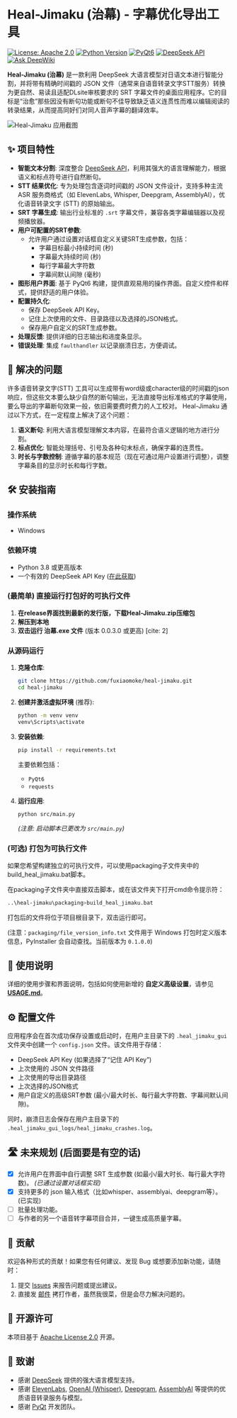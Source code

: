 # Heal-Jimaku (治幕) - 字幕优化导出工具

[![License: Apache 2.0](https://img.shields.io/badge/License-Apache%202.0-yellow.svg)](https://www.apache.org/licenses/LICENSE-2.0)
[![Python Version](https://img.shields.io/badge/python-3.8+-blue.svg)](https://www.python.org/downloads/)
[![PyQt6](https://img.shields.io/badge/GUI-PyQt6-green.svg)](https://riverbankcomputing.com/software/pyqt/)
[![DeepSeek API](https://img.shields.io/badge/AI%20Model-DeepSeek-orange.svg)](https://platform.deepseek.com/)
[![Ask DeepWiki](https://deepwiki.com/badge.svg)](https://deepwiki.com/fuxiaomoke/heal-jimaku)

**Heal-Jimaku (治幕)** 是一款利用 DeepSeek 大语言模型对日语文本进行智能分割，并将带有精确时间戳的 JSON 文件（通常来自语音转录文字STT服务）转换为更自然、易读且适配DLsite审核要求的 SRT 字幕文件的桌面应用程序。它的目标是“治愈”那些因没有断句功能或断句不佳导致缺乏语义连贯性而难以编辑阅读的转录结果，从而提高同好们对同人音声字幕的翻译效率。

![Heal-Jimaku 应用截图](https://github.com/fuxiaomoke/heal-jimaku/blob/main/assets/screenshot.png)

## ✨ 项目特性

* **智能文本分割**: 深度整合 [DeepSeek API](https://platform.deepseek.com/)，利用其强大的语言理解能力，根据语义和标点符号进行自然断句。
* **STT 结果优化**: 专为处理包含逐词时间戳的 JSON 文件设计，支持多种主流 ASR 服务商格式（如 ElevenLabs, Whisper, Deepgram, AssemblyAI），优化语音转录文字 (STT) 的原始输出。
* **SRT 字幕生成**: 输出行业标准的 `.srt` 字幕文件，兼容各类字幕编辑器以及视频播放器。
* **用户可配置的SRT参数**:
  * 允许用户通过设置对话框自定义关键SRT生成参数，包括：
    * 字幕目标最小持续时间 (秒)
    * 字幕最大持续时间 (秒)
    * 每行字幕最大字符数
    * 字幕间默认间隙 (毫秒)
* **图形用户界面**: 基于 PyQt6 构建，提供直观易用的操作界面。自定义控件和样式，提供舒适的用户体验。
* **配置持久化**:
  * 保存 DeepSeek API Key。
  * 记住上次使用的文件、目录路径以及选择的JSON格式。
  * 保存用户自定义的SRT生成参数。
* **处理反馈**: 提供详细的日志输出和进度条显示。
* **错误处理**: 集成 `faulthandler` 以记录崩溃日志，方便调试。

## 🚀 解决的问题

许多语音转录文字(STT) 工具可以生成带有word级或character级的时间戳的json响应，但这些文本要么缺少自然的断句输出，无法直接导出标准格式的字幕使用，要么导出的字幕断句效果一般，依旧需要费时费力的人工校对。
Heal-Jimaku 通过以下方式，在一定程度上解决了这个问题：

1.  **语义断句**: 利用大语言模型理解文本内容，在最符合语义逻辑的地方进行分割。
2.  **标点优化**: 智能处理括号、引号及各种句末标点，确保字幕的连贯性。
3.  **时长与字数控制**: 遵循字幕的基本规范（现在可通过用户设置进行调整），调整字幕条目的显示时长和每行字数。

## 🛠️ 安装指南

### 操作系统

* Windows

### 依赖环境

* Python 3.8 或更高版本
* 一个有效的 DeepSeek API Key ([在此获取](https://platform.deepseek.com/))

### (最简单) 直接运行打包好的可执行文件

1.  **在release界面找到最新的发行版，下载Heal-Jimaku.zip压缩包**
2.  **解压到本地**
3.  **双击运行 治幕.exe 文件** (版本 0.0.3.0 或更高) [cite: 2]

### 从源码运行

1. **克隆仓库**:

   ```bash
   git clone https://github.com/fuxiaomoke/heal-jimaku.git
   cd heal-jimaku
   ```

2. **创建并激活虚拟环境** (推荐):

   ```bash
   python -m venv venv
   venv\Scripts\activate
   ```

3. **安装依赖**:

   ```bash
   pip install -r requirements.txt
   ```

   主要依赖包括：

   * `PyQt6`
   * `requests`

4. **运行应用**:

   ```bash
   python src/main.py
   ```

   *(注意: 启动脚本已更改为 `src/main.py`)*

### (可选) 打包为可执行文件

如果您希望构建独立的可执行文件，可以使用packaging子文件夹中的build_heal_jimaku.bat脚本。

在packaging子文件夹中直接双击脚本，或在该文件夹下打开cmd命令提示符：

```bash
..\heal-jimaku\packaging>build_heal_jimaku.bat
```

打包后的文件将位于项目根目录下，双击运行即可。

(注意：`packaging/file_version_info.txt` 文件用于 Windows 打包时定义版本信息，PyInstaller 会自动查找。当前版本为 `0.1.0.0`) 

## 📖 使用说明

详细的使用步骤和界面说明，包括如何使用新增的 **自定义高级设置**，请参见 [**USAGE.md**](https://github.com/fuxiaomoke/heal-jimaku/blob/main/docs/USAGE.md)。 

## ⚙️ 配置文件

应用程序会在首次成功保存设置或启动时，在用户主目录下的 `.heal_jimaku_gui` 文件夹中创建一个 `config.json` 文件。该文件用于存储：

- DeepSeek API Key (如果选择了“记住 API Key”)
- 上次使用的 JSON 文件路径
- 上次使用的导出目录路径
- 上次选择的JSON格式
- 用户自定义的高级SRT参数 (最小/最大时长、每行最大字符数、字幕间默认间隙)。

同时，崩溃日志会保存在用户主目录下的 `.heal_jimaku_gui_logs/heal_jimaku_crashes.log`。

## 🛣️ 未来规划 (后面要是有空的话)

- [x] 允许用户在界面中自行调整 SRT 生成参数 (如最小/最大时长、每行最大字符数)。 *(已通过设置对话框实现)*
- [x] 支持更多的 json 输入格式（比如whisper、assemblyai、deepgram等）。 (已实现) 
- [ ] 批量处理功能。
- [ ] 与作者的另一个语音转字幕项目合并，一键生成高质量字幕。

## 🤝 贡献

欢迎各种形式的贡献！如果您有任何建议、发现 Bug 或想要添加新功能，请随时：

1. 提交 [Issues](https://www.google.com/search?q=https://github.com/fuxiaomoke/heal-jimaku/issues) 来报告问题或提出建议。
2. 直接发 [邮件](mailto:l1335575367@gmail.com) 拷打作者，虽然我很菜，但是会尽力解决问题的。

## 📄 开源许可

本项目基于 [Apache License 2.0](https://www.google.com/search?q=LICENSE.txt) 开源。

## 🙏 致谢

- 感谢 [DeepSeek](https://www.deepseek.com/) 提供的强大语言模型支持。
- 感谢 [ElevenLabs](https://elevenlabs.io/), [OpenAI (Whisper)](https://openai.com/research/whisper), [Deepgram](https://deepgram.com/), [AssemblyAI](https://www.assemblyai.com/) 等提供的优质语音转录服务与模型。
- 感谢 [PyQt](https://riverbankcomputing.com/software/pyqt/intro) 开发团队。
